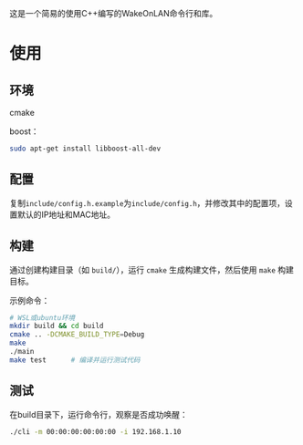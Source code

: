 这是一个简易的使用C++编写的WakeOnLAN命令行和库。

# 使用

## 环境
cmake

boost：
```bash
sudo apt-get install libboost-all-dev
```

## 配置
复制`include/config.h.example`为`include/config.h`，并修改其中的配置项，设置默认的IP地址和MAC地址。

## 构建

通过创建构建目录（如 `build/`），运行 `cmake` 生成构建文件，然后使用 `make` 构建目标。

示例命令：

```bash
# WSL或ubuntu环境
mkdir build && cd build
cmake .. -DCMAKE_BUILD_TYPE=Debug
make
./main
make test      # 编译并运行测试代码
```

## 测试
在build目录下，运行命令行，观察是否成功唤醒：
```bash
./cli -m 00:00:00:00:00:00 -i 192.168.1.10
```